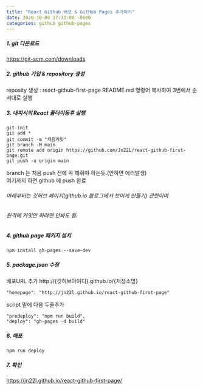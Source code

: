 ```yaml
---
title: "React Github 배포 & GitHub Pages 추가하기"
date: 2020-10-09 17:33:00 -0600
categories: github github-pages
---
```


##### 1. git 다운로드
<https://git-scm.com/downloads>

##### 2. github 가입 & repository 생성

reposity 생성 : react-github-first-page 
README.md 명령어 복사하여 3번에서 순서대로 실행

##### 3. 내피시의 React 폴더이동후 실행

```
git init
git add *
git commit -m "처음커밋"
git branch -M main
git remote add origin https://github.com/Jn22L/react-github-first-page.git
git push -u origin main
```

branch 는 처음 push 전에 꼭 해줘야 하는듯.(안하면 에러발생)  
여기까지 하면 github 에 push 완료  

###### 아래부터는 깃허브 페이지(github.io 블로그에서 보이게 만들기) 관련이며  
###### 원격에 커밋만 하려면 안봐도 됨.

##### 4. github page 패키지 설치
```
npm install gh-pages --save-dev
```

##### 5. package.json 수정
배포URL 추가 
http://{깃허브아이디}.github.io/{저장소명}
```
"homepage": "http://jn22l.github.io/react-github-first-page"
```
script 밑에 다음 두줄추가
```
"predeploy": "npm run build",
"deploy": "gh-pages -d build"  
```
 
##### 6. 배포
```
npm run deploy
```

##### 7. 확인
<https://jn22l.github.io/react-github-first-page/>
